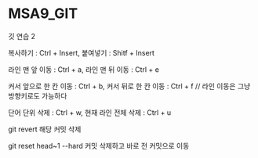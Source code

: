 # MSA9_GIT
깃 연습 2

복사하기 : Ctrl + Insert, 
붙여넣기 : Shitf + Insert

라인 맨 앞 이동 : Ctrl + a, 
라인 맨 뒤 이동 : Ctrl + e 

커서 앞으로 한 칸 이동 : Ctrl + b, 
커서 뒤로 한 칸 이동 : Ctrl + f    // 라인 이동은 그냥 방향키로도 가능하다

단어 단위 삭제 : Ctrl + w, 
현재 라인 전체 삭제 : Ctrl + u

git revert 해당 커밋 삭제

git reset head~1 --hard 커밋 삭제하고 바로 전 커밋으로 이동
